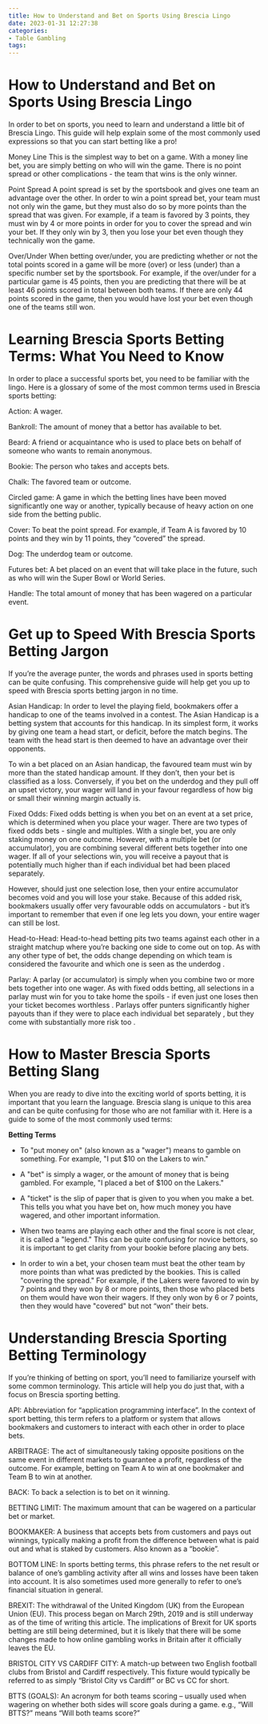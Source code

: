 ```yaml
---
title: How to Understand and Bet on Sports Using Brescia Lingo 
date: 2023-01-31 12:27:38
categories:
- Table Gambling
tags:
---
```



#  How to Understand and Bet on Sports Using Brescia Lingo 

In order to bet on sports, you need to learn and understand a little bit of Brescia Lingo. This guide will help explain some of the most commonly used expressions so that you can start betting like a pro!

Money Line 
This is the simplest way to bet on a game. With a money line bet, you are simply betting on who will win the game. There is no point spread or other complications - the team that wins is the only winner.

Point Spread 
A point spread is set by the sportsbook and gives one team an advantage over the other. In order to win a point spread bet, your team must not only win the game, but they must also do so by more points than the spread that was given. For example, if a team is favored by 3 points, they must win by 4 or more points in order for you to cover the spread and win your bet. If they only win by 3, then you lose your bet even though they technically won the game.

Over/Under 
When betting over/under, you are predicting whether or not the total points scored in a game will be more (over) or less (under) than a specific number set by the sportsbook. For example, if the over/under for a particular game is 45 points, then you are predicting that there will be at least 46 points scored in total between both teams. If there are only 44 points scored in the game, then you would have lost your bet even though one of the teams still won.

#  Learning Brescia Sports Betting Terms: What You Need to Know 

In order to place a successful sports bet, you need to be familiar with the lingo. Here is a glossary of some of the most common terms used in Brescia sports betting:

Action: A wager.

Bankroll: The amount of money that a bettor has available to bet.

Beard: A friend or acquaintance who is used to place bets on behalf of someone who wants to remain anonymous.

Bookie: The person who takes and accepts bets.

Chalk: The favored team or outcome.

Circled game: A game in which the betting lines have been moved significantly one way or another, typically because of heavy action on one side from the betting public.

Cover: To beat the point spread. For example, if Team A is favored by 10 points and they win by 11 points, they “covered” the spread.

Dog: The underdog team or outcome.

Futures bet: A bet placed on an event that will take place in the future, such as who will win the Super Bowl or World Series.

Handle: The total amount of money that has been wagered on a particular event.

#  Get up to Speed With Brescia Sports Betting Jargon 

If you’re the average punter, the words and phrases used in sports betting can be quite confusing. This comprehensive guide will help get you up to speed with Brescia sports betting jargon in no time.

Asian Handicap: In order to level the playing field, bookmakers offer a handicap to one of the teams involved in a contest. The Asian Handicap is a betting system that accounts for this handicap. In its simplest form, it works by giving one team a head start, or deficit, before the match begins. The team with the head start is then deemed to have an advantage over their opponents.

To win a bet placed on an Asian handicap, the favoured team must win by more than the stated handicap amount. If they don’t, then your bet is classified as a loss. Conversely, if you bet on the underdog and they pull off an upset victory, your wager will land in your favour regardless of how big or small their winning margin actually is.

Fixed Odds: Fixed odds betting is when you bet on an event at a set price, which is determined when you place your wager. There are two types of fixed odds bets - single and multiples. With a single bet, you are only staking money on one outcome. However, with a multiple bet (or accumulator), you are combining several different bets together into one wager. If all of your selections win, you will receive a payout that is potentially much higher than if each individual bet had been placed separately.

However, should just one selection lose, then your entire accumulator becomes void and you will lose your stake. Because of this added risk, bookmakers usually offer very favourable odds on accumulators - but it’s important to remember that even if one leg lets you down, your entire wager can still be lost.

Head-to-Head: Head-to-head betting pits two teams against each other in a straight matchup where you’re backing one side to come out on top. As with any other type of bet, the odds change depending on which team is considered the favourite and which one is seen as the underdog .

Parlay: A parlay (or accumulator) is simply when you combine two or more bets together into one wager. As with fixed odds betting, all selections in a parlay must win for you to take home the spoils - if even just one loses then your ticket becomes worthless . Parlays offer punters significantly higher payouts than if they were to place each individual bet separately , but they come with substantially more risk too .

#  How to Master Brescia Sports Betting Slang 

When you are ready to dive into the exciting world of sports betting, it is important that you learn the language. Brescia slang is unique to this area and can be quite confusing for those who are not familiar with it. Here is a guide to some of the most commonly used terms:

**Betting Terms**

* To "put money on" (also known as a "wager") means to gamble on something. For example, "I put $10 on the Lakers to win."

* A "bet" is simply a wager, or the amount of money that is being gambled. For example, "I placed a bet of $100 on the Lakers."

* A "ticket" is the slip of paper that is given to you when you make a bet. This tells you what you have bet on, how much money you have wagered, and other important information.

* When two teams are playing each other and the final score is not clear, it is called a "legend." This can be quite confusing for novice bettors, so it is important to get clarity from your bookie before placing any bets.

* In order to win a bet, your chosen team must beat the other team by more points than what was predicted by the bookies. This is called "covering the spread." For example, if the Lakers were favored to win by 7 points and they won by 8 or more points, then those who placed bets on them would have won their wagers. If they only won by 6 or 7 points, then they would have "covered" but not “won” their bets.

#  Understanding Brescia Sporting Betting Terminology

If you’re thinking of betting on sport, you’ll need to familiarize yourself with some common terminology. This article will help you do just that, with a focus on Brescia sporting betting.

API: Abbreviation for “application programming interface”. In the context of sport betting, this term refers to a platform or system that allows bookmakers and customers to interact with each other in order to place bets.

ARBITRAGE: The act of simultaneously taking opposite positions on the same event in different markets to guarantee a profit, regardless of the outcome. For example, betting on Team A to win at one bookmaker and Team B to win at another.

BACK: To back a selection is to bet on it winning.

BETTING LIMIT: The maximum amount that can be wagered on a particular bet or market.

BOOKMAKER: A business that accepts bets from customers and pays out winnings, typically making a profit from the difference between what is paid out and what is staked by customers. Also known as a “bookie”.

BOTTOM LINE: In sports betting terms, this phrase refers to the net result or balance of one’s gambling activity after all wins and losses have been taken into account. It is also sometimes used more generally to refer to one’s financial situation in general.

BREXIT: The withdrawal of the United Kingdom (UK) from the European Union (EU). This process began on March 29th, 2019 and is still underway as of the time of writing this article. The implications of Brexit for UK sports betting are still being determined, but it is likely that there will be some changes made to how online gambling works in Britain after it officially leaves the EU.

BRISTOL CITY VS CARDIFF CITY: A match-up between two English football clubs from Bristol and Cardiff respectively. This fixture would typically be referred to as simply “Bristol City vs Cardiff” or BC vs CC for short.

BTTS (GOALS): An acronym for both teams scoring – usually used when wagering on whether both sides will score goals during a game. e.g., “Will BTTS?” means “Will both teams score?”